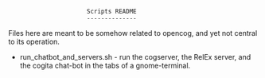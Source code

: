 

                          Scripts README
                          --------------

Files here are meant to be somehow related to opencog, and yet not
central to its operation.

 * run_chatbot_and_servers.sh - run the cogserver, the RelEx server, and the
   cogita chat-bot in the tabs of a gnome-terminal.
